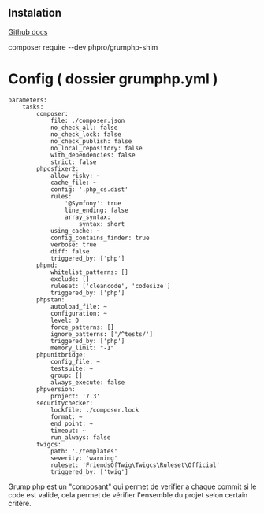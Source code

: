 ## Instalation

[Github docs](https://github.com/phpro/grumphp)

composer require --dev phpro/grumphp-shim

Config ( dossier grumphp.yml )
===================


    parameters:
        tasks:
            composer:
                file: ./composer.json
                no_check_all: false
                no_check_lock: false
                no_check_publish: false
                no_local_repository: false
                with_dependencies: false
                strict: false
            phpcsfixer2:
                allow_risky: ~
                cache_file: ~
                config: '.php_cs.dist'
                rules:
                    '@Symfony': true
                    line_ending: false
                    array_syntax:
                        syntax: short
                using_cache: ~
                config_contains_finder: true
                verbose: true
                diff: false
                triggered_by: ['php']
            phpmd:
                whitelist_patterns: []
                exclude: []
                ruleset: ['cleancode', 'codesize']
                triggered_by: ['php']
            phpstan:
                autoload_file: ~
                configuration: ~
                level: 0
                force_patterns: []
                ignore_patterns: ['/^tests/']
                triggered_by: ['php']
                memory_limit: "-1"
            phpunitbridge:
                config_file: ~
                testsuite: ~
                group: []
                always_execute: false
            phpversion:
                project: '7.3'
            securitychecker:
                lockfile: ./composer.lock
                format: ~
                end_point: ~
                timeout: ~
                run_always: false
            twigcs:
                path: './templates'
                severity: 'warning'
                ruleset: 'FriendsOfTwig\Twigcs\Ruleset\Official'
                triggered_by: ['twig']


Grump php est un "composant" qui permet de verifier a chaque commit si le code est valide, cela permet de vérifier l'ensemble du projet selon certain critére.
